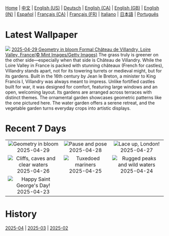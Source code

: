 [Home](../README.md) | [中文](zh-CN.md) | [English (US)](en-US.md) | [Deutsch](de-DE.md) | [English (CA)](en-CA.md) | [English (GB)](en-GB.md) | [English (IN)](en-IN.md) | [Español](es-ES.md) | [Français (CA)](fr-CA.md) | [Français (FR)](fr-FR.md) | [Italiano](it-IT.md) | [日本語](ja-JP.md) | [Português](pt-BR.md)

# Latest Wallpaper
![](https://www.bing.com/th?id=OHR.GardensVillandry_EN-GB9000201088_UHD.jpg)
[2025-04-29 Geometry in bloom Formal Château de Villandry, Loire Valley, France(© Mint Images/Getty Images)](https://www.bing.com/th?id=OHR.GardensVillandry_EN-GB9000201088_UHD.jpg)
The grass truly is greener on the other side—especially when that side is Château de Villandry. While the Loire Valley in France is packed with stunning châteaux (French for castles), Villandry stands apart, not for its towering turrets or medieval might, but for its gardens. Built in the 16th century by Jean le Breton, a minister to King Francis I, Villandry was always meant to impress. Unlike fortified castles built for war, it was designed for comfort, featuring large windows and an open, welcoming layout. Its gardens are arranged across terraces with distinct themes. The ornamental garden showcases geometric patterns like the one pictured here. The water garden offers a serene retreat, and the vegetable garden turns everyday crops into artistic displays.

# Recent 7 Days
|  |  |  |
|:---:|:---:|:---:|
| ![](https://www.bing.com/th?id=OHR.GardensVillandry_EN-GB9000201088_400x240.jpg "Geometry in bloom") 2025-04-29 | ![](https://www.bing.com/th?id=OHR.OrangeImpala_EN-GB8814408257_400x240.jpg "Pause and pose") 2025-04-28 | ![](https://www.bing.com/th?id=OHR.LondonMarathon2025_EN-GB0402575812_400x240.jpg "Lace up, London!") 2025-04-27 |
| ![](https://www.bing.com/th?id=OHR.BrucePeninsula_EN-GB8078364985_400x240.jpg "Cliffs, caves and clear waters") 2025-04-26 | ![](https://www.bing.com/th?id=OHR.MagellanicPenguin_EN-GB7845842741_400x240.jpg "Tuxedoed mariners") 2025-04-25 | ![](https://www.bing.com/th?id=OHR.KenaiSpires_EN-GB7450613757_400x240.jpg "Rugged peaks and wild waters") 2025-04-24 |
| ![](https://www.bing.com/th?id=OHR.StGeorgeDay2025_EN-GB0136708024_400x240.jpg "Happy Saint George's Day!") 2025-04-23 |  |  |

# History
[2025-04](../archives/wallpaper/en-GB/w_2025_04.md) | [2025-03](../archives/wallpaper/en-GB/w_2025_03.md) | [2025-02](../archives/wallpaper/en-GB/w_2025_02.md)
